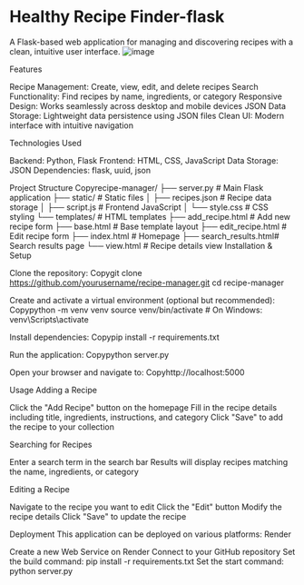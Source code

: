 # Healthy Recipe Finder-flask

A Flask-based web application for managing and discovering recipes with a clean, intuitive user interface.
![image](https://github.com/user-attachments/assets/b36d1bd5-bf13-4548-8b47-6d6f509522bc)

Features

Recipe Management: Create, view, edit, and delete recipes
Search Functionality: Find recipes by name, ingredients, or category
Responsive Design: Works seamlessly across desktop and mobile devices
JSON Data Storage: Lightweight data persistence using JSON files
Clean UI: Modern interface with intuitive navigation

Technologies Used

Backend: Python, Flask
Frontend: HTML, CSS, JavaScript
Data Storage: JSON
Dependencies: flask, uuid, json

Project Structure
Copyrecipe-manager/
├── server.py              # Main Flask application
├── static/                # Static files
│   ├── recipes.json       # Recipe data storage
│   ├── script.js          # Frontend JavaScript
│   └── style.css          # CSS styling
└── templates/             # HTML templates
    ├── add_recipe.html    # Add new recipe form
    ├── base.html          # Base template layout
    ├── edit_recipe.html   # Edit recipe form
    ├── index.html         # Homepage
    ├── search_results.html# Search results page
    └── view.html          # Recipe details view
Installation & Setup

Clone the repository:
Copygit clone https://github.com/yourusername/recipe-manager.git
cd recipe-manager

Create and activate a virtual environment (optional but recommended):
Copypython -m venv venv
source venv/bin/activate  # On Windows: venv\Scripts\activate

Install dependencies:
Copypip install -r requirements.txt

Run the application:
Copypython server.py

Open your browser and navigate to:
Copyhttp://localhost:5000


Usage
Adding a Recipe

Click the "Add Recipe" button on the homepage
Fill in the recipe details including title, ingredients, instructions, and category
Click "Save" to add the recipe to your collection

Searching for Recipes

Enter a search term in the search bar
Results will display recipes matching the name, ingredients, or category

Editing a Recipe

Navigate to the recipe you want to edit
Click the "Edit" button
Modify the recipe details
Click "Save" to update the recipe

Deployment
This application can be deployed on various platforms:
Render

Create a new Web Service on Render
Connect to your GitHub repository
Set the build command: pip install -r requirements.txt
Set the start command: python server.py
